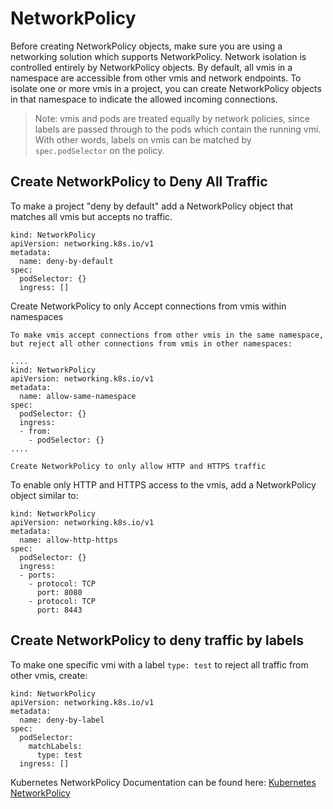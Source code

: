 # NetworkPolicy

Before creating NetworkPolicy objects, make sure you are using a
networking solution which supports NetworkPolicy. Network isolation is
controlled entirely by NetworkPolicy objects. By default, all vmis in a
namespace are accessible from other vmis and network endpoints. To
isolate one or more vmis in a project, you can create NetworkPolicy
objects in that namespace to indicate the allowed incoming connections.

> Note: vmis and pods are treated equally by network policies, since
> labels are passed through to the pods which contain the running vmi.
> With other words, labels on vmis can be matched by `spec.podSelector`
> on the policy.

## Create NetworkPolicy to Deny All Traffic

To make a project "deny by default" add a NetworkPolicy object that
matches all vmis but accepts no traffic.

    kind: NetworkPolicy
    apiVersion: networking.k8s.io/v1
    metadata:
      name: deny-by-default
    spec:
      podSelector: {}
      ingress: []

Create NetworkPolicy to only Accept connections from vmis within
namespaces

    To make vmis accept connections from other vmis in the same namespace,
    but reject all other connections from vmis in other namespaces:

    ....
    kind: NetworkPolicy
    apiVersion: networking.k8s.io/v1
    metadata:
      name: allow-same-namespace
    spec:
      podSelector: {}
      ingress:
      - from:
        - podSelector: {}
    ....

    Create NetworkPolicy to only allow HTTP and HTTPS traffic

To enable only HTTP and HTTPS access to the vmis, add a NetworkPolicy
object similar to:

    kind: NetworkPolicy
    apiVersion: networking.k8s.io/v1
    metadata:
      name: allow-http-https
    spec:
      podSelector: {}
      ingress:
      - ports:
        - protocol: TCP
          port: 8080
        - protocol: TCP
          port: 8443

## Create NetworkPolicy to deny traffic by labels

To make one specific vmi with a label `type: test` to reject all traffic
from other vmis, create:

    kind: NetworkPolicy
    apiVersion: networking.k8s.io/v1
    metadata:
      name: deny-by-label
    spec:
      podSelector:
        matchLabels:
          type: test
      ingress: []

Kubernetes NetworkPolicy Documentation can be found here: [Kubernetes
NetworkPolicy](https://kubernetes.io/docs/concepts/services-networking/network-policies/)
